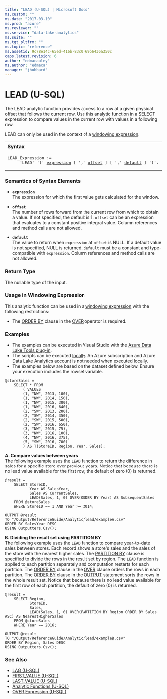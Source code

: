 ```yaml
---
title: "LEAD (U-SQL) | Microsoft Docs"
ms.custom: ""
ms.date: "2017-03-10"
ms.prod: "azure"
ms.reviewer: ""
ms.service: "data-lake-analytics"
ms.suite: ""
ms.tgt_pltfrm: ""
ms.topic: "reference"
ms.assetid: 9c78e14c-65ed-416b-83c0-69b6436a350c
caps.latest.revision: 6
author: "edmacauley"
ms.author: "edmaca"
manager: "jhubbard"
---
```

# LEAD (U-SQL)
The LEAD analytic function provides access to a row at a given physical offset that follows the current row. Use this analytic function in a SELECT expression to compare values in the current row with values in a following row.

LEAD can only be used in the context of a [windowing expression](over-expression-u-sql.md). 

<table><th align="left">Syntax</th><tr><td><pre>
LEAD_Expression :=                                                                                
     'LEAD' '(' <a href="#exp">expression</a> [ ',' <a href="#off">offset</a> ] [ ',' <a href="#def">default</a> ] ')'.
</pre></td></tr></table>

### Semantics of Syntax Elements 
* <a name="exp"></a>**`expression`**     
The expression for which the first value gets calculated for the window. 

* <a name="off"></a>**`offset`**  
The number of rows forward from the current row from which to obtain a value. If not specified, the default is 1. `offset` can be an expression that evaluates to a constant positive integral value.  Column references and method calls are not allowed.

* <a name="def"></a>**`default`**  
The value to return when `expression` at `offset` is NULL. If a default value is not specified, NULL is returned. `default` must be a constant and type-compatible with `expression`.  Column references and method calls are not allowed.

### Return Type 
The nullable type of the input. 

### Usage in Windowing Expression 
This analytic function can be used in a [windowing expression](over-expression-u-sql.md) with the following restrictions: 
* The [ORDER BY](over-expression-u-sql.md#OBC) clause in the [OVER](over-expression-u-sql.md) operator is required. 

### Examples
- The examples can be executed in Visual Studio with the [Azure Data Lake Tools plug-in](https://www.microsoft.com/download/details.aspx?id=49504).  
- The scripts can be executed [locally](https://docs.microsoft.com/azure/data-lake-analytics/data-lake-analytics-data-lake-tools-get-started#run-u-sql-locally).  An Azure subscription and Azure Data Lake Analytics account is not needed when executed locally.
- The examples below are based on the dataset defined below.  Ensure your execution includes the rowset variable.
```
@storeSales =
    SELECT * FROM 
        ( VALUES
        (1, "NW", 2013, 100),
        (1, "NW", 2014, 150),
        (1, "NW", 2015, 300),
        (1, "NW", 2016, 640),
        (2, "SW", 2013, 200),
        (2, "SW", 2014, 350),
        (2, "SW", 2015, 500),
        (2, "SW", 2016, 650),
        (3, "NW", 2015, 75),
        (3, "NW", 2016, 100),
        (4, "NW", 2016, 375),
        (5, "SW", 2016, 700)
        ) AS T(StoreID, Region, Year, Sales);
```

**A.    Compare values between years**   
The following example uses the `LEAD` function to return the difference in sales for a specific store over previous years.  Notice that because there is no lead value available for the first row, the default of zero (0) is returned.
```
@result =
    SELECT StoreID,
           Year AS SalesYear,
           Sales AS CurrentSales,
           LEAD(Sales, 1, 0) OVER(ORDER BY Year) AS SubsequentSales
    FROM @storeSales
    WHERE StoreID == 1 AND Year >= 2014;

OUTPUT @result
TO "/Output/ReferenceGuide/Analytic/lead/exampleA.csv"
ORDER BY SalesYear DESC
USING Outputters.Csv();
```

**B.    Dividing the result set using PARTITION BY**   
The following example uses the `LEAD` function to compare year-to-date sales between stores.  Each record shows a store's sales and the sales of the store with the nearest higher sales.  The [PARTITION BY](over-expression-u-sql.md#OPBC) clause is specified to divide the rows in the result set by region.  The `LEAD` function is applied to each partition separately and computation restarts for each partition.  The [ORDER BY](over-expression-u-sql.md#OBC) clause in the [OVER](over-expression-u-sql.md) clause orders the rows in each partition.  The [ORDER BY](output-statement-u-sql.md#OBOFC) clause in the [OUTPUT](output-statement-u-sql.md) statement sorts the rows in the whole result set.  Notice that because there is no lead value available for the first row of each partition, the default of zero (0) is returned.
```
@result =
    SELECT Region,
           StoreID,
           Sales,
           LEAD(Sales, 1, 0) OVER(PARTITION BY Region ORDER BY Sales ASC) AS NearestHigherSales
    FROM @storeSales
    WHERE Year == 2016;

OUTPUT @result
TO "/Output/ReferenceGuide/Analytic/lead/exampleB.csv"
ORDER BY Region, Sales DESC
USING Outputters.Csv();
```

### See Also 
* [LAG (U-SQL)](lag-u-sql.md)
* [FIRST_VALUE (U-SQL)](first-value-u-sql.md)
* [LAST_VALUE (U-SQL)](last-value-u-sql.md)
* [Analytic Functions (U-SQL)](analytic-functions-u-sql.md)  
* [OVER Expression (U-SQL)](over-expression-u-sql.md) 

